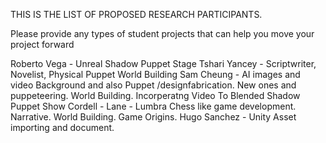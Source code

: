 THIS IS THE LIST OF PROPOSED RESEARCH PARTICIPANTS.

Please provide any types of student projects that can help you move your project forward


Roberto Vega  -  Unreal Shadow Puppet Stage
Tshari Yancey  -  Scriptwriter, Novelist, Physical Puppet World Building
Sam Cheung  -  AI images and video Background and also Puppet /designfabrication.  New ones and puppeteering. World Building. Incorperatng Video To Blended Shadow Puppet Show
Cordell - Lane - Lumbra Chess like game development. Narrative. World Building.  Game Origins.
Hugo Sanchez - Unity Asset importing and document.

